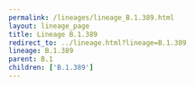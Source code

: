 ```yaml
---
permalink: /lineages/lineage_B.1.389.html
layout: lineage_page
title: Lineage B.1.389
redirect_to: ../lineage.html?lineage=B.1.389
lineage: B.1.389
parent: B.1
children: ['B.1.389']
---
```

